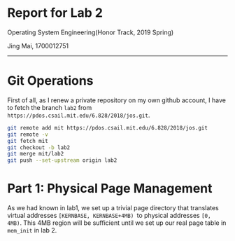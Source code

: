 # Report for Lab 2

Operating System Engineering(Honor Track, 2019 Spring)

Jing Mai, 1700012751

------

# Git Operations
First of all, as I renew a private repository on my own github account, I have to fetch the branch `lab2` from `https://pdos.csail.mit.edu/6.828/2018/jos.git`.

```bash
git remote add mit https://pdos.csail.mit.edu/6.828/2018/jos.git
git remote -v
git fetch mit
git checkout -b lab2
git merge mit/lab2
git push --set-upstream origin lab2
````

# Part 1: Physical Page Management

As we had known in lab1, we set up a trivial page directory that translates virtual addresses `[KERNBASE, KERNBASE+4MB) `to physical addresses `[0, 4MB)`.  This 4MB region will be sufficient until we set up our real page table in `mem_init` in lab 2.



